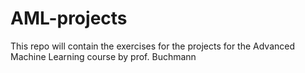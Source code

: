 # AML-projects

This repo will contain the exercises for the projects for the Advanced Machine Learning course by prof. Buchmann
